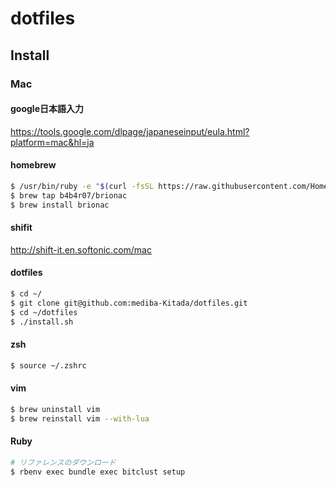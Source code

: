 dotfiles
====

## Install

### Mac

#### google日本語入力

https://tools.google.com/dlpage/japaneseinput/eula.html?platform=mac&hl=ja

#### homebrew

```bash
$ /usr/bin/ruby -e "$(curl -fsSL https://raw.githubusercontent.com/Homebrew/install/master/install)"
$ brew tap b4b4r07/brionac
$ brew install brionac
```

#### shifit

http://shift-it.en.softonic.com/mac

#### dotfiles

```bash
$ cd ~/
$ git clone git@github.com:mediba-Kitada/dotfiles.git
$ cd ~/dotfiles
$ ./install.sh
```

#### zsh

```bash
$ source ~/.zshrc
```

#### vim

```zsh
$ brew uninstall vim
$ brew reinstall vim --with-lua
```

#### Ruby

```bash
# リファレンスのダウンロード
$ rbenv exec bundle exec bitclust setup
```

